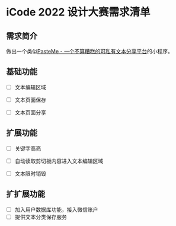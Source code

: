 # iCode 2022 设计大赛需求清单



## 需求简介

做出一个类似[PasteMe - 一个不算糟糕的可私有文本分享平台](https://pasteme.cn/#/)的小程序。



## 基础功能

- [ ] 文本编辑区域
- [ ] 文本页面保存
- [ ] 文本页面分享



## 扩展功能

- [ ] 关键字高亮
- [ ] 自动读取剪切板内容进入文本编辑区域
- [ ] 文本限时销毁



## 扩扩展功能

- [ ] 加入用户数据库功能，接入微信账户
- [ ] 提供文本分类保存服务